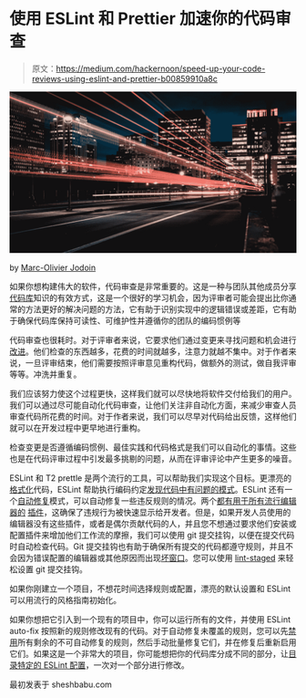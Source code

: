 # 使用 ESLint 和 Prettier 加速你的代码审查

> 原文：<https://medium.com/hackernoon/speed-up-your-code-reviews-using-eslint-and-prettier-b00859910a8c>

![](img/6465f6aa87b4fdac6599e70f7b22498b.png)

by [Marc-Olivier Jodoin](https://unsplash.com/@marcojodoin)

如果你想构建伟大的软件，代码审查是非常重要的。这是一种与团队其他成员分享[代码库](https://hackernoon.com/tagged/codebase)知识的有效方式，这是一个很好的学习机会，因为评审者可能会提出比你通常的方法更好的解决问题的方法，它有助于识别实现中的逻辑错误或差距，它有助于确保代码库保持可读性、可维护性并遵循你的团队的编码惯例等

代码审查也很耗时。对于评审者来说，它要求他们通过变更来寻找问题和机会进行[改进](https://hackernoon.com/tagged/improvement)。他们检查的东西越多，花费的时间就越多，注意力就越不集中。对于作者来说，一旦评审结束，他们需要按照评审意见重构代码，做额外的测试，做自我评审等等。冲洗并重复。

我们应该努力使这个过程更快，这样我们就可以尽快地将软件交付给我们的用户。我们可以通过尽可能自动化代码审查，让他们关注非自动化方面，来减少审查人员审查代码所花费的时间。对于作者来说，我们可以尽早对代码给出反馈，这样他们就可以在开发过程中更早地进行重构。

检查变更是否遵循编码惯例、最佳实践和代码格式是我们可以自动化的事情。这些也是在代码评审过程中引发最多挑剔的问题，从而在评审评论中产生更多的噪音。

ESLint 和 T2 prettle 是两个流行的工具，可以帮助我们实现这个目标。更漂亮的[格式化](https://github.com/prettier/prettier#what-does-prettier-do)代码，ESLint 帮助执行编码约定[发现代码中有问题的模式](https://eslint.org/docs/rules/#best-practices)。ESLint 还有一个[自动修复](https://eslint.org/docs/user-guide/command-line-interface#--fix)模式，可以自动修复一些违反规则的情况。两个[都有用于所有流行编辑器的](https://github.com/prettier/prettier#editor-integration) [插件](https://eslint.org/docs/user-guide/integrations#editors)，这确保了违规行为被快速显示给开发者。但是，如果开发人员使用的编辑器没有这些插件，或者是偶尔贡献代码的人，并且您不想通过要求他们安装或配置插件来增加他们工作流的摩擦，我们可以使用 git 提交挂钩，以便在提交代码时自动检查代码。Git 提交挂钩也有助于确保所有提交的代码都遵守规则，并且不会因为错误配置的编辑器或其他原因而出现[坏窗口](https://blog.codinghorror.com/the-broken-window-theory/)。您可以使用 [lint-staged](https://github.com/okonet/lint-staged) 来轻松设置 git 提交挂钩。

如果你刚建立一个项目，不想花时间选择规则或配置，漂亮的默认设置和 ESLint 可以用流行的风格指南初始化。

如果你想把它引入到一个现有的项目中，你可以运行所有的文件，并使用 ESLint auto-fix 按照新的规则修改现有的代码。对于自动修复未覆盖的规则，您可以先[禁用](https://eslint.org/docs/user-guide/configuring#configuring-rules)所有剩余的不可自动修复的规则，然后手动批量修复它们，并在修复后重新启用它们。如果这是一个非常大的项目，你可能想把你的代码库分成不同的部分，让[目录特定的 ESLint 配置](https://eslint.org/docs/user-guide/configuring#configuration-cascading-and-hierarchy)，一次对一个部分进行修改。

最初发表于 sheshbabu.com